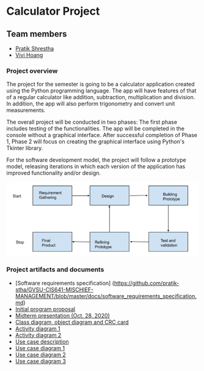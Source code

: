# Calculator Project

## Team members
* [Pratik Shrestha](https://github.com/pratik-stha/)
* [Vivi Hoang](https://vivi-hoang.github.io/)

### Project overview
The project for the semester is going to be a calculator application created using the Python programming language. The app will have features of that of a regular calculator like addition, subtraction, multiplication and division. In addition, the app will also perform trigonometry and convert unit measurements.

The overall project will be conducted in two phases: The first phase includes testing of the functionalities. The app will be completed in the console without a graphical interface. After successful completion of Phase 1, Phase 2 will focus on creating the graphical interface using Python's Tkinter library.

For the software development model, the project will follow a prototype model, releasing iterations in which each version of the application has improved functionality and/or design.

![Prototype model](https://raw.githubusercontent.com/pratik-stha/GVSU-CIS641-MISCHIEF-MANAGEMENT/master/docs/Block%20Diagram.PNG)

### Project artifacts and documents
* [Software requirements specification] (https://github.com/pratik-stha/GVSU-CIS641-MISCHIEF-MANAGEMENT/blob/master/docs/software_requirements_specification.md)
* [Initial program proposal](https://github.com/pratik-stha/GVSU-CIS641-MISCHIEF-MANAGEMENT/blob/master/docs/Project%20Proposal.md)
* [Midterm presentation (Oct. 28, 2020)](https://github.com/pratik-stha/GVSU-CIS641-MISCHIEF-MANAGEMENT/blob/master/docs/midterm-presentation.pdf)
* [Class diagram, object diagram and CRC card](https://github.com/pratik-stha/GVSU-CIS641-MISCHIEF-MANAGEMENT/blob/master/artifacts/structural-models/Class%20diagram.pdf)
* [Activity diagram 1](https://github.com/pratik-stha/GVSU-CIS641-MISCHIEF-MANAGEMENT/blob/master/artifacts/functional-models/Activity%20Diagram%201.pdf)
* [Activity diagram 2](https://github.com/pratik-stha/GVSU-CIS641-MISCHIEF-MANAGEMENT/blob/master/artifacts/functional-models/Activity%20Diagram%202.pdf)
* [Use case description](https://github.com/pratik-stha/GVSU-CIS641-MISCHIEF-MANAGEMENT/blob/master/artifacts/functional-models/use-case-description1.md)
* [Use case diagram 1](https://github.com/pratik-stha/GVSU-CIS641-MISCHIEF-MANAGEMENT/blob/master/artifacts/functional-models/use-case-diagram1-calculator-system.png)
* [Use case diagram 2](https://github.com/pratik-stha/GVSU-CIS641-MISCHIEF-MANAGEMENT/blob/master/artifacts/functional-models/use-case-diagram2-graphic-interface.png)
* [Use case diagram 3](https://github.com/pratik-stha/GVSU-CIS641-MISCHIEF-MANAGEMENT/blob/master/artifacts/functional-models/use-case-diagram3-unit-conversion.png)

